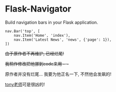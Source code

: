 Flask-Navigator
===============

Build navigation bars in your Flask application.

    nav.Bar('top', [
        nav.Item('Home', 'index'),
        nav.Item('Latest News', 'news', {'page': 1}),
    ])

~~由于原作者不再维护, 已经烂尾!~~

~~我稍作修改把他挪到code来用¬ ¬~~

原作者并没有烂尾... 我要为他正名一下, 不然他会发飙的!

[tony老师](http://www.douban.com/people/tonyseek/)可是很凶的!
